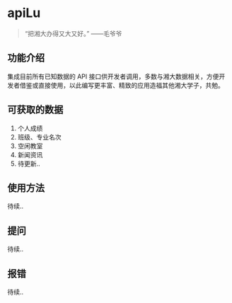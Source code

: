 # apiLu

> “把湘大办得又大又好。” ——毛爷爷

## 功能介绍

集成目前所有已知数据的 API 接口供开发者调用，多数与湘大数据相关，方便开发者借鉴或直接使用，以此编写更丰富、精致的应用造福其他湘大学子，共勉。

## 可获取的数据

1. 个人成绩
2. 班级、专业名次
3. 空闲教室
4. 新闻资讯
5. 待更新..

## 使用方法

待续..

## 提问

待续..

## 报错

待续..

